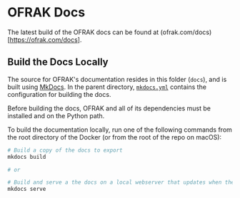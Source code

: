 # OFRAK Docs

The latest build of the OFRAK docs can be found at (ofrak.com/docs)[https://ofrak.com/docs].

## Build the Docs Locally

The source for OFRAK's documentation resides in this folder (`docs`), and is built using [MkDocs](https://www.mkdocs.org/). In the parent directory, [`mkdocs.yml`](../mkdocs.yml) contains the configuration for building the docs.

Before building the docs, OFRAK and all of its dependencies must be installed and on the Python path. 

To build the documentation locally, run one of the following commands from the root directory of the Docker (or from the root of the repo on macOS):

``` bash
# Build a copy of the docs to export
mkdocs build

# or

# Build and serve a the docs on a local webserver that updates when they change
mkdocs serve
```
